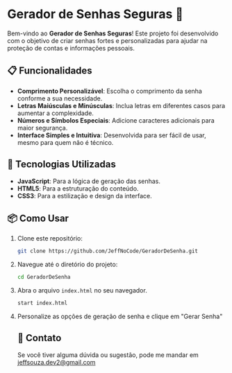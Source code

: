 # Gerador de Senhas Seguras 🔐

Bem-vindo ao **Gerador de Senhas Seguras**! Este projeto foi desenvolvido com o objetivo de criar senhas fortes e personalizadas para ajudar na proteção de contas e informações pessoais. 

## 📋 Funcionalidades

- **Comprimento Personalizável**: Escolha o comprimento da senha conforme a sua necessidade.
- **Letras Maiúsculas e Minúsculas**: Inclua letras em diferentes casos para aumentar a complexidade.
- **Números e Símbolos Especiais**: Adicione caracteres adicionais para maior segurança.
- **Interface Simples e Intuitiva**: Desenvolvida para ser fácil de usar, mesmo para quem não é técnico.

## 🚀 Tecnologias Utilizadas

- **JavaScript**: Para a lógica de geração das senhas.
- **HTML5**: Para a estruturação do conteúdo.
- **CSS3**: Para a estilização e design da interface.

## 📦 Como Usar

1. Clone este repositório:
   ```bash
   git clone https://github.com/JeffNoCode/GeradorDeSenha.git

2. Navegue até o diretório do projeto:
   ```bash
   cd GeradorDeSenha
   
3. Abra o arquivo `index.html` no seu navegador.
   ```bash
   start index.html
   
4. Personalize as opções de geração de senha e clique em "Gerar Senha"

   ## 📧 Contato

    Se você tiver alguma dúvida ou sugestão, pode me mandar em [jeffsouza.dev2@gmail.com](mailto:jeffsouza.dev2@gmail.com)

   
  
